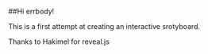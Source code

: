 ##Hi errbody!

This is a first attempt at creating an interactive srotyboard.

Thanks to Hakimel for reveal.js
